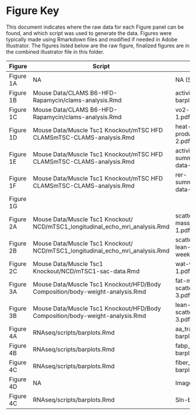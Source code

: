 Figure Key
============

This document indicates where the raw data for each Figure panel can be found, and which script was used to generate the data.  Figures were typically made using Rmarkdown files and modified if needed in Adobe Illustrator.  The figures listed below are the raw figure, finalized figures are in the combined illustrator file in this folder.

| Figure | Script | Figure |
| ------ | ------ | ------ |
| Figure 1A | NA | NA (Schematic) |
| Figure 1B | ⁨Mouse Data⁩/CLAMS B6-HFD-Rapamycin/clams-analysis.Rmd | activity-barplot-1.pdf |
| Figure 1C | ⁨Mouse Data⁩/CLAMS B6-HFD-Rapamycin/clams-analysis.Rmd | vo2-barplot-1.pdf |
| Figure 1D | Mouse Data⁩/Muscle Tsc1 Knockout⁩/mTSC HFD CLAMS⁩mTSC-CLAMS-analysis.Rmd | heat-production-2.pdf |
| Figure 1E | Mouse Data⁩/Muscle Tsc1 Knockout⁩/mTSC HFD CLAMS⁩mTSC-CLAMS-analysis.Rmd | activity-summarized-data-2.pdf |
| Figure 1F | Mouse Data⁩/Muscle Tsc1 Knockout⁩/mTSC HFD CLAMS⁩mTSC-CLAMS-analysis.Rmd | rer-summarized-data-2.pdf |
| Figure 1G | |
| Figure 2A | ⁨Mouse Data⁩/⁨Muscle Tsc1 Knockout/⁨NCD/mTSC1_longitudinal_echo_mri_analysis.Rmd | scatterplot-fat-mass-weekly-1⁩.pdf |
| Figure 2B | Mouse Data⁩/⁨Muscle Tsc1 Knockout/⁨NCD/mTSC1_longitudinal_echo_mri_analysis.Rmd | scatterplot-lean-mass-weekly-1⁩.pdf |
| Figure 2C | Mouse Data⁩/Muscle Tsc1 Knockout⁩/NCD⁩/mTSC1-sac-data.Rmd | wat-weights-1.pdf⁩ |
| Figure 3A | Mouse Data⁩/Muscle Tsc1 Knockout⁩/HFD/Body Composition/body-weight-analysis.Rmd | fat-mass-scatterplot-3.pdf |
| Figure 3B | Mouse Data⁩/Muscle Tsc1 Knockout⁩/HFD/Body Composition/body-weight-analysis.Rmd | lean-mass-scatterplot-3.pdf |
| Figure 4A | ⁨RNAseq⁩/scripts⁩/barplots.Rmd | aa_transporters-barplot.pdf |
| Figure 4B | RNAseq⁩/scripts⁩/barplots.Rmd | fabp_cd36-barplot.pdf |
| Figure 4C | RNAseq⁩/scripts⁩/barplots.Rmd | fiber_markers-barplot.pdf | 
| Figure 4D | NA | Image | 
| Figure 4C | RNAseq⁩/scripts⁩/barplots.Rmd | Sln-barplot.pdf | 
